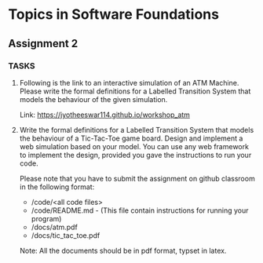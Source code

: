 # Topics in Software Foundations
## Assignment 2
### TASKS
1. Following is the link to an interactive simulation of an ATM Machine. Please write the formal definitions for a Labelled Transition System that models the behaviour of the given simulation.

   Link: https://jyotheeswar114.github.io/workshop_atm

2. Write the formal definitions for a Labelled Transition System that models the behaviour of a Tic-Tac-Toe game board. Design and implement a web simulation based on your model. You can use any web framework to implement the design, provided you gave the instructions to run your code.
   
   Please note that you have to submit the assignment on github classroom in the following format:
   -  /code/\<all code files\>
   -  /code/README.md   -   (This file contain instructions for running your program)
   -  /docs/atm.pdf
   -  /docs/tic_tac_toe.pdf
     
   Note: All the documents should be in pdf format, typset in latex.
  
